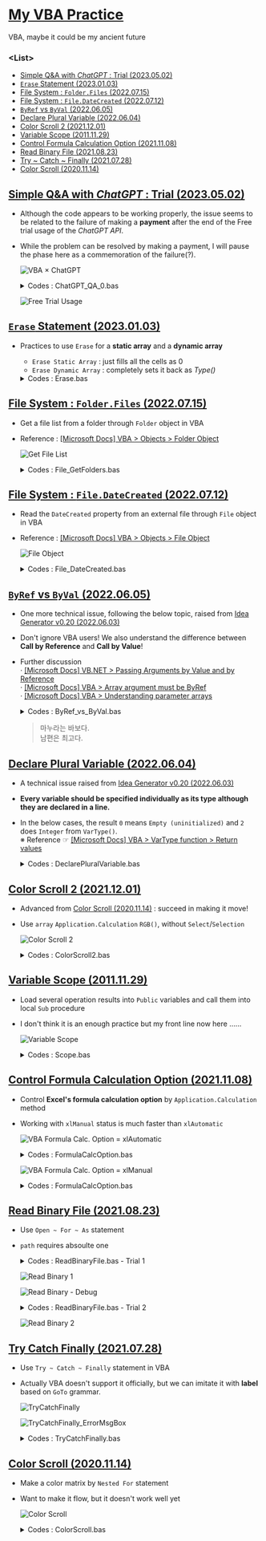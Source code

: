 # [My VBA Practice](../README.md#my-vba-practice)

VBA, maybe it could be my ancient future


### \<List>

- [Simple Q&A with *ChatGPT* : Trial (2023.05.02)](#simple-qa-with-chatgpt--trial-20230502)
- [`Erase` Statement (2023.01.03)](#erase-statement-20230103)
- [File System : `Folder.Files` (2022.07.15)](#folder-object--files-property-20220715)
- [File System : `File.DateCreated` (2022.07.12)](#file-object--datecreated-property-20220712)
- [`ByRef` vs `ByVal` (2022.06.05)](#byref-vs-byval-20220605)
- [Declare Plural Variable (2022.06.04)](#declare-plural-variable-20220604)
- [Color Scroll 2 (2021.12.01)](#color-scroll-2-20211201)
- [Variable Scope (2011.11.29)](#variable-scope-20111129)
- [Control Formula Calculation Option (2021.11.08)](#control-formula-calculation-option-20211108)
- [Read Binary File (2021.08.23)](#read-binary-file-20210823)
- [Try ~ Catch ~ Finally (2021.07.28)](#try-catch-finally-20210728)
- [Color Scroll (2020.11.14)](#color-scroll-20201114)



## [Simple Q&A with *ChatGPT* : Trial (2023.05.02)](#list)

- Although the code appears to be working properly, the issue seems to be related to the failure of making a **payment** after the end of the Free trial usage of the *ChatGPT API*.
- While the problem can be resolved by making a payment, I will pause the phase here as a commemoration of the failure(?).

  ![VBA × ChatGPT](Images/VBA_ChatGPT_Exceeded.PNG)

  <details>
    <summary>Codes : ChatGPT_QA_0.bas</summary>

  ```vba
  Option Explicit
  ```
  ```vba
  Private Type CellLocationsType

      endpoint As String
      model As String
      apiKey As String
      question As String
      answerRange As Range                                    ' Not String but Range

  End Type
  ```
  ```vba
  Private Sub SetCellLocations(ByRef thisType As CellLocationsType)

      thisType.endpoint = Range("C2").Value
      thisType.model = Range("C3").Value
      thisType.apiKey = Range("C4").Value
      thisType.question = Range("C7").Value
      Set thisType.answerRange = Range("C8")                  ' Don't forget `set`!

  End Sub
  ```
  ```vba
  Private Sub ChatGPT()

      Dim CellLocations As CellLocationsType
      Dim request As Object
      Dim request_body As String
      Dim response As String

      ' Set required data
      Call SetCellLocations(CellLocations)

      ' Clear the Answer cell
      CellLocations.answerRange.Value = ""

      ' Request ChatGPT API
      Set request = CreateObject("WinHttp.WinHttpRequest.5.1")
      request.Open "POST", "https://api.openai.com/" & CellLocations.endpoint, False
      request.SetRequestHeader "Content-Type", "application/json"
      request.SetRequestHeader "Authorization", "Bearer " & CellLocations.apiKey
      request_body = "{" & _
          """prompt"": """ & Replace(CellLocations.question, """", "\""") & """," & _
          """model"": """ & CellLocations.model & """," & _
          """max_tokens"": 4097," & _
          """n"": 1," & _
          """stop"": [""\n""]" & _
      "}"
      Debug.Print request_body
      request.Send request_body

      ' Output
      response = Replace(request.ResponseText, Chr(34), "")
      response = Replace(response, "\n", "")
      Debug.Print response
      CellLocations.answerRange.Value = response

  End Sub
  ```
  ```vba
  Private Sub btnRun_Click()

          Application.Calculation = xlManual
              Call ChatGPT
          Application.Calculation = xlAutomatic

  End Sub
  ```
  </details>

  ![Free Trial Usage](Images/VBA_ChatGPT_FreeTrialUsage.PNG)


## [`Erase` Statement (2023.01.03)](#list)

- Practices to use `Erase` for a **static array** and a **dynamic array**
  - `Erase Static Array` : just fills all the cells as 0
  - `Erase Dynamic Array` : completely sets it back as *Type()*

  <details>
    <summary>Codes : Erase.bas</summary>

  ```vba
  Option Explicit


  Private Sub Main()

      Dim T800(1 To 9)    As Integer
      Dim T1000()         As Integer

      Dim i As Integer, j As Integer, str As String

      ' 1. Static Array
      ' 1.1 Fill the array
      For i = 1 To 9
          T800(i) = i
      Next i

      ' 1.2 Print the array
      str = ""
      For i = 1 To 9
          str = str & T800(i)
      Next i
      Debug.Print str                                         ' 123456789

      ' 1.3 Erase the fixed array
      Erase T800

      ' 1.4 Print the array after erased
      str = ""
      For i = 1 To 9
          str = str & T800(i)
      Next i
      Debug.Print str                                         ' 000000000

      ' 2. Dynamic Array
      ' 2.1 Fill the array
      ReDim T1000(1 To 9)
      For i = 1 To 9
          T1000(i) = i
      Next i

      ' 2.2 Print the array
      str = ""
      For i = 1 To 9
          str = str & T1000(i)
      Next i
      Debug.Print str                                         ' 123456789

      ' 2.3 Erase the fixed array
      Erase T1000                                             ' become Integer()

      ' 2.4 Print the array after erased
  '    str = ""
  '    For i = 1 To 9
  '        str = str & T1000(i)                               ' error
  '    Next i
  '    Debug.Print LBound(T1000) & " " & UBound(T1000)        ' error

  End Sub
  ```
  ```
  123456789
  000000000
  123456789
  ```
  </details>

## [File System : `Folder.Files` (2022.07.15)](#list)

- Get a file list from a folder through `Folder` object in VBA
- Reference : [[Microsoft Docs] VBA > Objects > Folder Object](https://docs.microsoft.com/en-us/office/vba/language/reference/user-interface-help/folder-object)

  ![Get File List](Images/VBA_File_GetFileList.PNG)

  <details>
    <summary>Codes : File_GetFolders.bas</summary>

  ```vba
  Option Explicit
  ```
  ```vba
  Sub GetFileList()

      ' Set zero point to print
      Dim printZero As Range
      Set printZero = Range("A5")

      ' Clear area to print
      Dim usingArea As Range
      Set usingArea = Range(printZero, printZero.Offset(10000, 3))
      usingArea.ClearContents

      ' Get path
      Dim path As String
      If Range("B1").Value <> "" Then
          path = Range("B1").Value
      Else
          path = ThisWorkbook.path & Application.PathSeparator
      End If
          ' Debug.Print path

      ' Get oFile collection's informations
      Dim oFSO, oFolder, oFile
      Dim i As Integer
      Set oFSO = CreateObject("Scripting.FileSystemObject")
      Set oFolder = oFSO.GetFolder(path)
          ' Debug.Print oFolder.Name
      For Each oFile In oFolder.Files                                             ' .Files property returns a Files collection consisting of all File objects
          printZero.Offset(i, 0) = oFile.Name
          printZero.Offset(i, 1) = oFile.Type
          printZero.Offset(i, 2) = oFile.Size
          printZero.Offset(i, 3) = oFile.DateCreated
          i = i + 1
      Next oFile

  End Sub
  ```
  ```vba
  Private Sub btnGetFileList_Click()

      Application.Calculation = xlManual
          Call GetFileList
      Application.Calculation = xlAutomatic

  End Sub
  ```
  </details>


## [File System : `File.DateCreated` (2022.07.12)](#list)

- Read the `DateCreated` property from an external file through `File` object in VBA
- Reference : [[Microsoft Docs] VBA > Objects > File Object](https://docs.microsoft.com/en-us/office/vba/language/reference/user-interface-help/file-object)

  ![File Object](Images/VBA_File_DateCreated.PNG)

  <details>
    <summary>Codes : File_DateCreated.bas</summary>

  ```vba
  Option Explicit
  ```
  ```vba
  Sub ReadDateCreated()

      Dim fs, f, s
      Dim path As String
      path = ThisWorkbook.path & Application.PathSeparator & Range("B1").Value
          'Debug.Print path
      Set fs = CreateObject("Scripting.FileSystemObject")
      Set f = fs.GetFile(path)
      s = f.DateCreated

      Range("B2").Value = s

  End Sub
  ```
  ```vba
  Private Sub btnReadDateCreated_Click()

      Application.Calculation = xlManual
          Call ReadDateCreated
      Application.Calculation = xlAutomatic

  End Sub
  ```
  </details>


## [`ByRef` vs `ByVal` (2022.06.05)](#list)

- One more technical issue, following the below topic, raised from [Idea Generator v0.20 (2022.06.03)](https://github.com/kimpro82/MyFamilyCare/tree/main/IdeaGenerator#idea-generator-v020-20220603)
- Don't ignore VBA users! We also understand the difference between **Call by Reference** and **Call by Value**!
- Further discussion  
  · [[Microsoft Docs] VB.NET > Passing Arguments by Value and by Reference](https://docs.microsoft.com/en-us/dotnet/visual-basic/programming-guide/language-features/procedures/passing-arguments-by-value-and-by-reference)  
  · [[Microsoft Docs] VBA > Array argument must be ByRef](https://docs.microsoft.com/en-us/office/vba/language/reference/user-interface-help/array-argument-must-be-byref)  
  · [[Microsoft Docs] VBA > Understanding parameter arrays](https://docs.microsoft.com/en-us/office/vba/language/concepts/getting-started/understanding-parameter-arrays)


  <details>
    <summary>Codes : ByRef_vs_ByVal.bas</summary>

  ```vba
  Option Explicit
  ```
  ```vba
  Private Function fByRef(ByRef s As String)

      s = "바보"

  End Function
  ```
  ```vba
  Private Function fByVal(ByVal s As String)                  ' An array as a parameter can't be called by Value

      s = "바보"

  End Function
  ```
  ```vba
  Private Sub Main()

      Dim 마누라(1) As String
      Dim 남편(1) As String

      마누라(0) = "마누라"
      마누라(1) = "최고"
      남편(0) = "남편"
      남편(1) = "최고"

      Call fByRef(마누라(1))
      Call fByVal(남편(1))

      Debug.Print 마누라(0) & "는 " & 마누라(1) & "다."
      Debug.Print 남편(0) & "은 " & 남편(1) & "다."

  End Sub
  ```
  </details>

  > 마누라는 바보다.  
  > 남편은 최고다.


## [Declare Plural Variable (2022.06.04)](#list)

- A technical issue raised from [Idea Generator v0.20 (2022.06.03)](https://github.com/kimpro82/MyFamilyCare/tree/main/IdeaGenerator#idea-generator-v020-20220603)
- **Every variable should be specified individually as its type although they are declared in a line.**
- In the below cases, the result `0` means `Empty (uninitialized)` and `2` does `Integer` from `VarType()`.  
  ※ Reference ☞ [[Microsoft Docs] VBA > VarType function > Return values](https://docs.microsoft.com/en-us/office/vba/language/reference/user-interface-help/vartype-function#return-values)

  <details>
    <summary>Codes : DeclarePluralVariable.bas</summary>

  ```vba
  Option Explicit
  ```

  ```vba
  Private Sub StupidDeclare()

      Dim a, b As Integer

      Debug.Print VarType(a) & " " & VarType(b)

  End Sub
  ```
  > 0 2

  ```vba
  Private Sub SmartDeclare()

      Dim a As Integer, b As Integer

      Debug.Print VarType(a) & " " & VarType(b)

  End Sub
  ```
  > 2 2
  </details>


## [Color Scroll 2 (2021.12.01)](#list)

- Advanced from [Color Scroll (2020.11.14)](#color-scroll-20201114) : succeed in making it move!
- Use `array` `Application.Calculation` `RGB()`, without `Select`/`Selection`

  ![Color Scroll 2](Images/VBA_ColorScroll2.gif)

  <details>
    <summary>Codes : ColorScroll2.bas</summary>

  ```vba
  Option Explicit

  'Private Declare PtrSafe Sub Sleep Lib "kernel32" (ByVal Milliseconds As LongPtr)   ' actually it is somewhat crazy to declare it as Private
  ```

  ```vba
  Sub ColorScroll2()

      Dim width, interval As Integer
      Dim base(2), rgbCol(2) As Integer                                               ' 2 means 0 to 2 (size : 3)

      width = 96
      interval = 16

      base(0) = 0
      base(1) = 127
      base(2) = 255

      Dim i, j, k As Integer

      ' shift i times
      For i = 1 To 100

          Application.Calculation = xlManual

              ' i-th drawing
              For j = 1 To width

                  ' for base(0 ~ 2)
                  For k = 0 To 2

                      If (base(k) \ 256) Mod 2 = 0 Then                               ' / : don't operate as int / int
                          rgbCol(k) = base(k) Mod 256
                      Else
                          rgbCol(k) = 256 - (base(k) Mod 256)
                      End If

                      ' test
                      'Cells(2 + k, j) = rgbCol(k)

                      base(k) = base(k) + interval

                  Next k

                  Cells(1, j).Interior.Color = RGB(rgbCol(0), rgbCol(1), rgbCol(2))   ' not .ColorIndex

              Next j

          Application.Calculation = xlAutomatic

          base(0) = base(0) + interval                                                ' is it the best?
          base(1) = base(1) + interval
          base(2) = base(2) + interval

  '        Sleep (100)

      Next i

  End Sub
  ```

  ```vba
  Sub Reset()
  'Initialize the sheet

      Cells.Select
      Selection.Clear

      Selection.ColumnWidth = 1
      Selection.RowHeight = 10
      Cells(1, 1).RowHeight = 409                                                     ' 409 : the max row height supported by Excel

  End Sub
  ```
  </details>


## [Variable Scope (2011.11.29)](#list)

- Load several operation results into `Public` variables and call them into local `Sub` procedure
- I don't think it is an enough practice but my front line now here ……

  ![Variable Scope](Images/VBA_Scope.gif)

  <details>
    <summary>Codes : Scope.bas</summary>

  ```vba
  '----------------------------------------------------------------------------------------
  ' Module1
  Option Explicit


  Public num1, num2, res(7) As Integer


  Sub Operate()

      num1 = ActiveSheet.Range("B1")
      num2 = ActiveSheet.Range("B2")

      res(0) = num1 + num2
      res(1) = num1 - num2
      res(2) = num1 * num2
      res(3) = num1 / num2
      res(4) = num1 \ num2                                        ' no difference from '/' because of Integer / Integer
      res(5) = num1 Mod num2
      res(6) = num1 ^ num2
      res(7) = num1 >= num2                                       ' why -1 when num1 = 5, num2 = 2?

  End Sub
  ```

  ```vba
  '----------------------------------------------------------------------------------------
  ' Sheet1
  Sub ReadResults()

      Dim i As Integer
      For i = 0 To 7
          ActiveSheet.Range("B" & 3 + i) = res(i)
      Next i

  '    Range("B3:B10").Value = res                                ' why doesn't it work?
  '    Range("B3:B10").Value = WorksheetFunction.Transpose(res)   ' it works but I want to avoid WorkSheetFunction() if possible

  End Sub
  ```
  </details>


## [Control Formula Calculation Option (2021.11.08)](#list)

- Control **Excel's formula calculation option** by `Application.Calculation` method
- Working with `xlManual` status is much faster than `xlAutomatic`

  ![VBA Formula Calc. Option = xlAutomatic](Images/VBA_FormulaCalcOption_xlAutomatic.gif)

  <details>
    <summary>Codes : FormulaCalcOption.bas</summary>

  ```VBA
  Option Explicit
  ```
  ```VBA
  ' Make a sample case that contains many calculations
  Sub sampleWork()

      ' Set range
      Dim row, rowEnd, col, colEnd As Integer
      row = 1
      rowEnd = 34
      col = row
      colEnd = rowEnd

      ' Generate formula n * n times
      While row <= rowEnd
      
          While col <= colEnd

              If (row = rowEnd And col = colEnd) Then
                  Sheet1.Cells(row, col) = rowEnd * 3 - 3
              ElseIf (col = colEnd) Then
                  Sheet1.Cells(row, col).FormulaR1C1 = "=R[+1]C-3"    ' 삼천포 you nahm sayin
              Else
                  Sheet1.Cells(row, col).FormulaR1C1 = "=RC[+1]-3"
              End If

              col = col + 1

          Wend

          col = 1
          row = row + 1

      Wend

  End Sub
  ```
  </details>

  ![VBA Formula Calc. Option = xlManual](Images/VBA_FormulaCalcOption_xlManual.gif)

  <details>
    <summary>Codes : FormulaCalcOption.bas</summary>

  ```VBA
  ' Skip excel formula calculation temporarily
  Sub SkipFormulaCalc()

      Application.Calculation = xlManual
          Call sampleWork
      Application.Calculation = xlAutomatic
      
  End Sub
  ```
  </details>


## [Read Binary File (2021.08.23)](#list)

- Use `Open ~ For ~ As` statement
- `path` requires absoulte one

  <details>
    <summary>Codes : ReadBinaryFile.bas - Trial 1</summary>

  ```vba
  Option Explicit


  Sub ReadBinaryFile()

      'Call the target file's path that user entered
      Dim path As String
      path = Range("B1")

      'Check if the file exists
      Dim fileChk As Boolean                      'default : False
      If (Len(Dir(path)) > 0) Then fileChk = True
      Range("B2") = fileChk

      Dim fn As Integer                           'fn : file number
      fn = FreeFile

      Dim output As Range
      Set output = Range("B5")                    'set offset location for output

      Open path For Binary Access Read As #fn
      
          Dim pos, posEnd As Integer
          pos = 1
          posEnd = 10
          
          Dim data As Byte

          While pos <= posEnd
              Get #fn, pos, data
              output.Offset(0, pos).Value = data
              pos = pos + 1
          Wend

      Close #fn

  End Sub
  ```
  ☞ `data` doesn't work well.
  </details>

  ![Read Binary 1](Images/VBA_ReadBinary_1.PNG)

  ![Read Binary - Debug](Images/VBA_ReadBinary_Debug.PNG)

  <details>
    <summary>Codes : ReadBinaryFile.bas - Trial 2</summary>

  ☞ receive advice from [Can't read binary file data (StackOverflow)](https://stackoverflow.com/questions/68892076/cant-read-binary-file-data)

  Before :
  ```vba
  path = Range("B1")
  ```

  After : 
  ```vba
  path = ThisWorkbook.path & Application.PathSeparator & Range("B1")
  ```
  </details>

  ![Read Binary 2](Images/VBA_ReadBinary_2.PNG)


## [Try Catch Finally (2021.07.28)](#list)

- Use `Try ~ Catch ~ Finally` statement in VBA
- Actually VBA doesn't support it officially, but we can imitate it with **label** based on `GoTo` grammar.

  ![TryCatchFinally](Images/VBA_TryCatchFinally.PNG)

  ![TryCatchFinally_ErrorMsgBox](Images/VBA_TryCatchFinally_ErrorMsgBox.PNG)

  <details>
    <summary>Codes : TryCatchFinally.bas</summary>

  ```vba
  Option Explicit


  Function Divide(a As Integer, b As Integer) As Integer

  Try:                                                ' the below lines will run regardless of this
      
      On Error GoTo Catch
          Divide = a / b                              ' occurs en error when b = 0 or any possible cases (I can't imagine but ……)
      
      GoTo Finally                                    ' pass Catch: when it doesn't occur an error
      
  Catch:
      
      If b = 0 Then
          MsgBox "An error occurs : division by zero."
  '    Else                                           ' When b is not entered, it calls 0 as a default value.
  '        MsgBox "An error occurs."
      End If
      
      Exit Function                                   ' need not to run under Finally:

  Finally:
      
      MsgBox Divide                                   ' I have no any other idea to use Finally:

  End Function
  ```
  </details>


## [Color Scroll (2020.11.14)](#list)

- Make a color matrix by `Nested For` statement
- Want to make it flow, but it doesn't work well yet

  ![Color Scroll](Images/VBA_ColorScroll.PNG)

  <details>
    <summary>Codes : ColorScroll.bas</summary>

  ```vba
  Option Explicit
  ```
  ```vba
  Sub ColorScroll()

      Dim StartRow As Integer, StartColumn As Integer, Width As Integer, Height As Integer
      Dim i As Integer, j As Integer, k As Integer
      Dim FirstColumn As Range, LastColumn As Range

      StartRow = 1
      StartColumn = 1
      Width = 56
      Height = 56

      Range(Cells(StartRow, StartColumn), Cells(Height, Width)).Select
      Selection.RowHeight = 10
      Selection.ColumnWidth = 1

      For i = 1 To Height
          For j = 1 To Width
              Cells(i, j).Interior.ColorIndex = (i + j) Mod 56 + 1
          Next j
      Next i

  '    Differnt result from debugging mode and normal run mode(F5)
  '    For k = 1 To Width
  '        Columns(Width).Select
  '        Selection.Cut
  '        Columns(1).Select
  '        Selection.Insert Shift:=xlToRight
  '    Next k

  End Sub
  ```
  ```vba
  Sub Reset()
  'Initialize the sheet

      Cells.Select
      Selection.Clear

      Selection.ColumnWidth = 10
      Selection.RowHeight = 15

  End Sub
  ```
  </details>